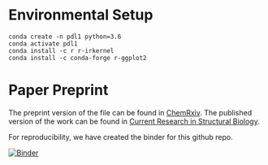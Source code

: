 # Environmental Setup

```
conda create -n pdl1 python=3.6 
conda activate pdl1
conda install -c r r-irkernel
conda install -c conda-forge r-ggplot2
```

# Paper Preprint 
The preprint version of the file can be found in [ChemRxiv](https://chemrxiv.org/engage/chemrxiv/article-details/623f1d1d8ab37367e372b017). The published version of the work can be found in [Current Research in Structural Biology](https://www.sciencedirect.com/science/article/pii/S2665928X22000198).

For reproducibility, we have created the binder for this github repo.

[![Binder](https://mybinder.org/badge_logo.svg)](https://mybinder.org/v2/gh/sawsimeon/PDL1_Generic/HEAD)
